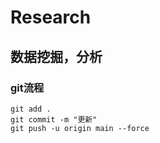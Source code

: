 # Research

## 数据挖掘，分析

### git流程

```
git add .
git commit -m "更新"
git push -u origin main --force
```